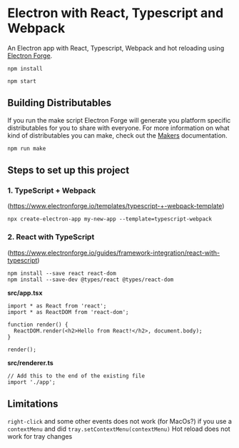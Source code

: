 # Electron with React, Typescript and Webpack

An Electron app with React, Typescript, Webpack and hot reloading using [Electron Forge](https://www.electronforge.io/).

`npm install`

`npm start`

## Building Distributables
If you run the make script Electron Forge will generate you platform specific distributables for you to share with everyone.
For more information on what kind of distributables you can make, check out the [Makers](https://www.electronforge.io/config/makers) documentation.

`npm run make`

## Steps to set up this project
### 1. TypeScript + Webpack 
(https://www.electronforge.io/templates/typescript-+-webpack-template)

`npx create-electron-app my-new-app --template=typescript-webpack` 


### 2. React with TypeScript
(https://www.electronforge.io/guides/framework-integration/react-with-typescript)

    npm install --save react react-dom
    npm install --save-dev @types/react @types/react-dom

**src/app.tsx**

```tsx
import * as React from 'react';
import * as ReactDOM from 'react-dom';

function render() {
  ReactDOM.render(<h2>Hello from React!</h2>, document.body);
}

render();
```

**src/renderer.ts**
```tsx
// Add this to the end of the existing file
import './app';
```

## Limitations

`right-click` and some other events does not work (for MacOs?) if you use a `contextMenu` and did `tray.setContextMenu(contextMenu)`
Hot reload does not work for tray changes